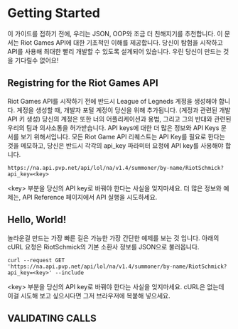 Getting Started
===============

이 가이드를 접하기 전에, 우리는 JSON, OOP와 조금 더 친해지기를 추천합니다.
이 문서는 Riot Games API에 대한 기초적인 이해를 제공합니다.
당신이 탐험을 시작하고 API를 사용해 최대한 빨리 개발할 수 있도록 설계되어 있습니다.
우린 당신이 만드는 것을 기다릴수 없어요!


Registring for the Riot Games API
---------------------------------

Riot Games API를 시작하기 전에 반드시 League of Legneds 계정을 생성해야 합니다.
계정을 생성할 때, 개발자 포털 계정이 당신을 위해 추가됩니다. (계정과 관련된 개발 API 키 생성)
당신의 계정은 또한 너의 어플리케이션과 용법, 그리고 그의 반대와 관련된 우리의 팀과 의사소통을 허가받습니다.
API keys에 대한 더 많은 정보와 API Keys 문서를 보기 위해서입니다.
모든 Riot Game API 리퀘스트는 API Key를 필요로 한다는 것을 메모하고, 
당신은 반드시 각각의 api_key 파라미터 요청에 API key를 사용해야 합니다.

```
https://na.api.pvp.net/api/lol/na/v1.4/summoner/by-name/RiotSchmick?api_key=<key>
```

\<key\> 부분을 당신의 API key로 바꿔야 한다는 사실을 잊지마세요.
더 많은 정보와 예제는, API Reference 페이지에서 API 실행을 시도하세요.


Hello, World!
-------------

놀라운걸 만드는 가장 빠른 길은 가능한 가장 간단한 예제를 보는 것 입니다.
아래의 cURL 요청은 RiotSchmick의 기본 소환사 정보를 JSON으로 불러옵니다.

```
curl --request GET 'https://na.api.pvp.net/api/lol/na/v1.4/summoner/by-name/RiotSchmick?api_key=<key>' --include
```

\<key\> 부분을 당신의 API key로 바꿔야 한다는 사실을 잊지마세요.
cURL은 없는데 이걸 시도해 보고 싶으시다면 그저 브라우저에 복붙해 넣으세요.


VALIDATING CALLS
----------------

